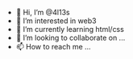 - 👋 Hi, I’m @4l13s
- 👀 I’m interested in web3
- 🌱 I’m currently learning html/css
- 💞️ I’m looking to collaborate on ...
- 📫 How to reach me ...

<!---
4l13s/4l13s is a ✨ special ✨ repository because its `README.md` (this file) appears on your GitHub profile.
You can click the Preview link to take a look at your changes.
--->

